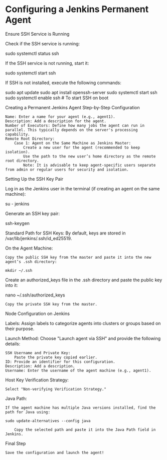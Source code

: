 Configuring a Jenkins Permanent Agent
=====================================
Ensure SSH Service is Running

Check if the SSH service is running:

sudo systemctl status ssh

If the SSH service is not running, start it:

sudo systemctl start ssh

If SSH is not installed, execute the following commands:

sudo apt update
sudo apt install openssh-server
sudo systemctl start ssh
sudo systemctl enable ssh  # To start SSH on boot

Creating a Permanent Jenkins Agent
Step-by-Step Configuration

    Name: Enter a name for your agent (e.g., agent1).
    Description: Add a description for the agent.
    Number of Executors: Define how many jobs the agent can run in parallel. This typically depends on the server's processing capability.
    Remote Root Directory:
        Case 1: Agent on the Same Machine as Jenkins Master:
            Create a new user for the agent (recommended to keep isolation).
            Use the path to the new user’s home directory as the remote root directory.
            Note: It is advisable to keep agent-specific users separate from admin or regular users for security and isolation.

Setting Up the SSH Key Pair

Log in as the Jenkins user in the terminal (if creating an agent on the same machine):

su - jenkins

Generate an SSH key pair:

ssh-keygen

Standard Path for SSH Keys: By default, keys are stored in /var/lib/jenkins/.ssh/id_ed25519.

On the Agent Machine:

    Copy the public SSH key from the master and paste it into the new agent’s .ssh directory:

    mkdir ~/.ssh

Create an authorized_keys file in the .ssh directory and paste the public key into it:

nano ~/.ssh/authorized_keys

    Copy the private SSH key from the master.

Node Configuration on Jenkins

Labels: Assign labels to categorize agents into clusters or groups based on their purpose.

Launch Method: Choose "Launch agent via SSH" and provide the following details:

    SSH Username and Private Key:
        Paste the private key copied earlier.
    ID: Provide an identifier for this configuration.
    Description: Add a description.
    Username: Enter the username of the agent machine (e.g., agent1).

Host Key Verification Strategy:

    Select "Non-verifying Verification Strategy."

Java Path:

    If the agent machine has multiple Java versions installed, find the path for Java using:

    sudo update-alternatives --config java

        Copy the selected path and paste it into the Java Path field in Jenkins.

Final Step

    Save the configuration and launch the agent!
